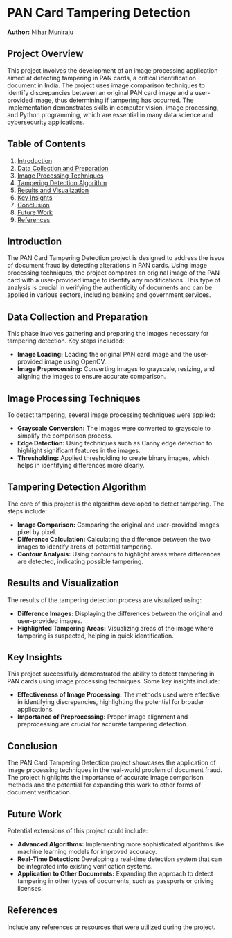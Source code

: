 
# PAN Card Tampering Detection

**Author:** Nihar Muniraju

## Project Overview

This project involves the development of an image processing application aimed at detecting tampering in PAN cards, a critical identification document in India. The project uses image comparison techniques to identify discrepancies between an original PAN card image and a user-provided image, thus determining if tampering has occurred. The implementation demonstrates skills in computer vision, image processing, and Python programming, which are essential in many data science and cybersecurity applications.

## Table of Contents

1. [Introduction](#introduction)
2. [Data Collection and Preparation](#data-collection-and-preparation)
3. [Image Processing Techniques](#image-processing-techniques)
4. [Tampering Detection Algorithm](#tampering-detection-algorithm)
5. [Results and Visualization](#results-and-visualization)
6. [Key Insights](#key-insights)
7. [Conclusion](#conclusion)
8. [Future Work](#future-work)
9. [References](#references)

## Introduction

The PAN Card Tampering Detection project is designed to address the issue of document fraud by detecting alterations in PAN cards. Using image processing techniques, the project compares an original image of the PAN card with a user-provided image to identify any modifications. This type of analysis is crucial in verifying the authenticity of documents and can be applied in various sectors, including banking and government services.

## Data Collection and Preparation

This phase involves gathering and preparing the images necessary for tampering detection. Key steps included:

- **Image Loading:** Loading the original PAN card image and the user-provided image using OpenCV.
- **Image Preprocessing:** Converting images to grayscale, resizing, and aligning the images to ensure accurate comparison.

## Image Processing Techniques

To detect tampering, several image processing techniques were applied:

- **Grayscale Conversion:** The images were converted to grayscale to simplify the comparison process.
- **Edge Detection:** Using techniques such as Canny edge detection to highlight significant features in the images.
- **Thresholding:** Applied thresholding to create binary images, which helps in identifying differences more clearly.

## Tampering Detection Algorithm

The core of this project is the algorithm developed to detect tampering. The steps include:

- **Image Comparison:** Comparing the original and user-provided images pixel by pixel.
- **Difference Calculation:** Calculating the difference between the two images to identify areas of potential tampering.
- **Contour Analysis:** Using contours to highlight areas where differences are detected, indicating possible tampering.

## Results and Visualization

The results of the tampering detection process are visualized using:

- **Difference Images:** Displaying the differences between the original and user-provided images.
- **Highlighted Tampering Areas:** Visualizing areas of the image where tampering is suspected, helping in quick identification.

## Key Insights

This project successfully demonstrated the ability to detect tampering in PAN cards using image processing techniques. Some key insights include:

- **Effectiveness of Image Processing:** The methods used were effective in identifying discrepancies, highlighting the potential for broader applications.
- **Importance of Preprocessing:** Proper image alignment and preprocessing are crucial for accurate tampering detection.

## Conclusion

The PAN Card Tampering Detection project showcases the application of image processing techniques in the real-world problem of document fraud. The project highlights the importance of accurate image comparison methods and the potential for expanding this work to other forms of document verification.

## Future Work

Potential extensions of this project could include:

- **Advanced Algorithms:** Implementing more sophisticated algorithms like machine learning models for improved accuracy.
- **Real-Time Detection:** Developing a real-time detection system that can be integrated into existing verification systems.
- **Application to Other Documents:** Expanding the approach to detect tampering in other types of documents, such as passports or driving licenses.

## References

Include any references or resources that were utilized during the project.
